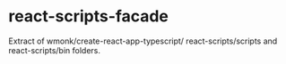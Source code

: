 # react-scripts-facade
Extract of wmonk/create-react-app-typescript/ react-scripts/scripts and react-scripts/bin folders.
